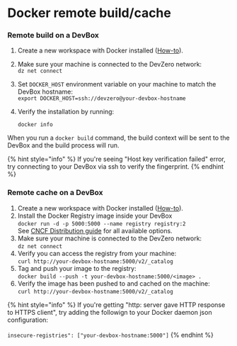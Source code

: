 # Docker remote build/cache

### Remote build on a DevBox

1. Create a new workspace with Docker installed ([How-to](../references/common-tools/build-tools/docker.md)).
2. Make sure your machine is connected to the DevZero network:\
   `dz net connect`
3. Set `DOCKER_HOST` environment variable on your machine to match the DevBox hostname:\
   `export DOCKER_HOST=ssh://devzero@your-devbox-hostname`
4.  Verify the installation by running:

    `docker info`

When you run a `docker build` command, the build context will be sent to the DevBox and the build process will run.

{% hint style="info" %}
If you're seeing "Host key verification failed" error, try connecting to your DevBox via ssh to verify the fingerprint.
{% endhint %}

### Remote cache on a DevBox

1. Create a new workspace with Docker installed ([How-to](../references/common-tools/build-tools/docker.md)).
2. Install the Docker Registry image inside your DevBox\
   `docker run -d -p 5000:5000 --name registry registry:2`\
   See [CNCF Distribution guide](https://distribution.github.io/distribution/) for all available options.
3. Make sure your machine is connected to the DevZero network:\
   `dz net connect`
4. Verify you can access the registry from your machine:\
   `curl http://your-devbox-hostname:5000/v2/_catalog`
5. Tag and push your image to the registry:\
   `docker build --push -t your-devbox-hostname:5000/<image> .`
6. Verify the image has been pushed to and cached on the machine:\
   `curl http://your-devbox-hostname:5000/v2/_catalog`

{% hint style="info" %}
If you're getting "http: server gave HTTP response to HTTPS client", try adding the followign to your Docker daemon json configuration:\
\
`insecure-registries": ["your-devbox-hostname:5000"]`
{% endhint %}
